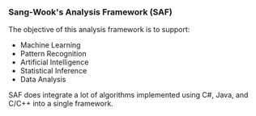 ### Sang-Wook's Analysis Framework (SAF)

The objective of this analysis framework is to support:
* Machine Learning
* Pattern Recognition
* Artificial Intelligence
* Statistical Inference
* Data Analysis

SAF does integrate a lot of algorithms implemented using C#, Java, and C/C++ into a single framework.
